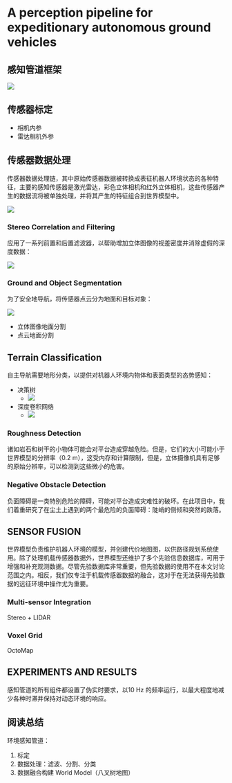 # A perception pipeline for expeditionary autonomous ground vehicles

## 感知管道框架

![](https://dlonng.oss-cn-shenzhen.aliyuncs.com/blog/perception_pipeline_2.png)

## 传感器标定

- 相机内参
- 雷达相机外参

## 传感器数据处理

传感器数据处理链，其中原始传感器数据被转换成表征机器人环境状态的各种特征，主要的感知传感器是激光雷达，彩色立体相机和红外立体相机，这些传感器产生的数据流将被单独处理，并将其产生的特征组合到世界模型中。

![](https://dlonng.oss-cn-shenzhen.aliyuncs.com/blog/sensor_process.png)

### Stereo Correlation and Filtering

应用了一系列前置和后置滤波器，以帮助增加立体图像的视差密度并消除虚假的深度数据：

![](https://dlonng.oss-cn-shenzhen.aliyuncs.com/blog/stereo_pipeline.png)

### Ground and Object Segmentation

为了安全地导航，将传感器点云分为地面和目标对象：

![](https://dlonng.oss-cn-shenzhen.aliyuncs.com/blog/ground_object_segment.png)

- 立体图像地面分割
- 点云地面分割

## Terrain Classification

自主导航需要地形分类，以提供对机器人环境内物体和表面类型的态势感知：

- 决策树
  - ![](https://dlonng.oss-cn-shenzhen.aliyuncs.com/blog/decision_tree.png)
- 深度卷积网络
  - ![](https://dlonng.oss-cn-shenzhen.aliyuncs.com/blog/cnn_classification.png)

### Roughness Detection

诸如岩石和树干的小物体可能会对平台造成穿越危险。但是，它们的大小可能小于世界模型的分辨率（0.2 m），这受内存和计算限制，但是，立体摄像机具有足够的原始分辨率，可以检测到这些微小的危害。

### Negative Obstacle Detection

负面障碍是一类特别危险的障碍，可能对平台造成灾难性的破坏。在此项目中，我们着重研究了在尘土上遇到的两个最危险的负面障碍：陡峭的侧倾和突然的跌落。

## SENSOR FUSION

世界模型负责维护机器人环境的模型，并创建代价地图图，以供路径规划系统使用。除了处理机载传感器数据外，世界模型还维护了多个先验信息数据库，可用于增强和补充观测数据。尽管先验数据库非常重要，但先验数据的使用不在本文讨论范围之内。相反，我们仅专注于机载传感器数据的融合，这对于在无法获得先验数据的远征环境中操作尤为重要。

###  Multi-sensor Integration

Stereo + LIDAR

### Voxel Grid

OctoMap

## EXPERIMENTS AND RESULTS

感知管道的所有组件都设置了伪实时要求，以10 Hz 的频率运行，以最大程度地减少各种时滞并保持对动态环境的响应。

## 阅读总结

环境感知管道：

1. 标定
2. 数据处理：滤波、分割、分类
3. 数据融合构建 World Model（八叉树地图）


